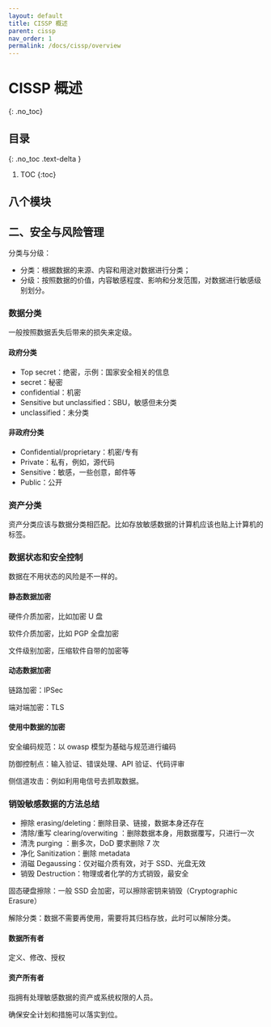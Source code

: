 ```yaml
---
layout: default
title: CISSP 概述
parent: cissp
nav_order: 1
permalink: /docs/cissp/overview
---
```


# CISSP 概述

{: .no_toc}

## 目录

{: .no_toc .text-delta }


1. TOC
{:toc}

## 八个模块



## 二、安全与风险管理



分类与分级：

- 分类：根据数据的来源、内容和用途对数据进行分类；
- 分级：按照数据的价值，内容敏感程度、影响和分发范围，对数据进行敏感级别划分。

### 数据分类

一般按照数据丢失后带来的损失来定级。

#### 政府分类

- Top secret：绝密，示例：国家安全相关的信息
- secret：秘密
- confidential：机密
- Sensitive but unclassified：SBU，敏感但未分类
- unclassified：未分类

#### 非政府分类

- Confidential/proprietary：机密/专有
- Private：私有，例如，源代码
- Sensitive：敏感，一些创意，邮件等
- Public：公开

### 资产分类

资产分类应该与数据分类相匹配。比如存放敏感数据的计算机应该也贴上计算机的标签。



### 数据状态和安全控制

数据在不用状态的风险是不一样的。



#### 静态数据加密

硬件介质加密，比如加密 U 盘

软件介质加密，比如 PGP 全盘加密

文件级别加密，压缩软件自带的加密等



#### 动态数据加密

链路加密：IPSec

端对端加密：TLS



#### 使用中数据的加密

安全编码规范：以 owasp 模型为基础与规范进行编码

防御控制点：输入验证、错误处理、API 验证、代码评审



侧信道攻击：例如利用电信号去抓取数据。



### 销毁敏感数据的方法总结

- 擦除 erasing/deleting：删除目录、链接，数据本身还存在
- 清除/重写 clearing/overwiting ：删除数据本身，用数据覆写，只进行一次
- 清洗 purging ：删多次，DoD 要求删除 7 次
- 净化 Sanitization：删除 metadata
- 消磁 Degaussing：仅对磁介质有效，对于 SSD、光盘无效
- 销毁 Destruction：物理或者化学的方式销毁，最安全



固态硬盘擦除：一般 SSD 会加密，可以擦除密钥来销毁（Cryptographic Erasure）



解除分类：数据不需要再使用，需要将其归档存放，此时可以解除分类。



#### 数据所有者

定义、修改、授权



#### 资产所有者

指拥有处理敏感数据的资产或系统权限的人员。

确保安全计划和措施可以落实到位。

